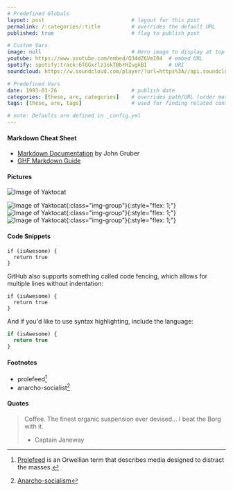 ```yaml
---
# Predefined Globals
layout: post                            # layout for this post
permalink: /:categories/:title          # overrides the default URL
published: true                         # flag to publish post

# Custom Vars
image: null                             # Hero image to display at top of post ex: /path/to/image
youtube: https://www.youtube.com/embed/Q34dZ6VmI04  # embed URL
spotify: spotify:track:6TGGxrlz1okTBbrHZugkBI       # URI
soundcloud: https://w.soundcloud.com/player/?url=https%3A//api.soundcloud.com/tracks/188383713  # embed URL

# Predefined Vars
date: 1993-01-26                        # publish date
categories: [these, are, categories]    # overrides path/URL (order matters)
tags: [these, are, tags]                # used for finding related content (order doesn't matter)

# note: Defaults are defined in _config.yml
---
```


#### Markdown Cheat Sheet
- [Markdown Documentation](https://daringfireball.net/projects/markdown/syntax) by John Gruber
- [GHF Markdown Guide](https://guides.github.com/features/mastering-markdown/)

#### Pictures
![Image of Yaktocat](https://octodex.github.com/images/yaktocat.png)

![Image of Yaktocat](https://octodex.github.com/images/yaktocat.png){:class="img-group"}{:style="flex: 1;"}
![Image of Yaktocat](https://octodex.github.com/images/yaktocat.png){:class="img-group"}{:style="flex: 1;"}
![Image of Yaktocat](https://octodex.github.com/images/yaktocat.png){:class="img-group"}{:style="flex: 1;"}

#### Code Snippets
    if (isAwesome) {
      return true
    }

GitHub also supports something called code fencing, which allows for multiple lines without indentation:

```
if (isAwesome) {
  return true
}
```

And if you'd like to use syntax highlighting, include the language:

```javascript
if (isAwesome) {
  return true
}
```

#### Footnotes
- prolefeed[^1]
- anarcho-socialist[^2]

#### Quotes
> Coffee. The finest organic suspension ever devised... I beat the Borg with it.
> - Captain Janeway

[^1]: [Prolefeed](https://en.wikipedia.org/wiki/Prolefeed) is an Orwellian term that describes media designed to distract the masses.
[^2]: [Anarcho-socialism](https://en.wikipedia.org/wiki/Social_anarchism)